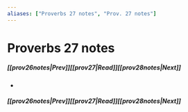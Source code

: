 ```yaml
---
aliases: ["Proverbs 27 notes", "Prov. 27 notes"]
---
```

# Proverbs 27 notes
##### <span class=arrow-left></span>[[prov26notes|Prev]]<span class=navigation-separator></span>[[prov27|Read]]<span class=navigation-separator></span>[[prov28notes|Next]]<span class=arrow-right></span>
- 
##### <span class=arrow-left></span>[[prov26notes|Prev]]<span class=navigation-separator></span>[[prov27|Read]]<span class=navigation-separator></span>[[prov28notes|Next]]<span class=arrow-right></span>